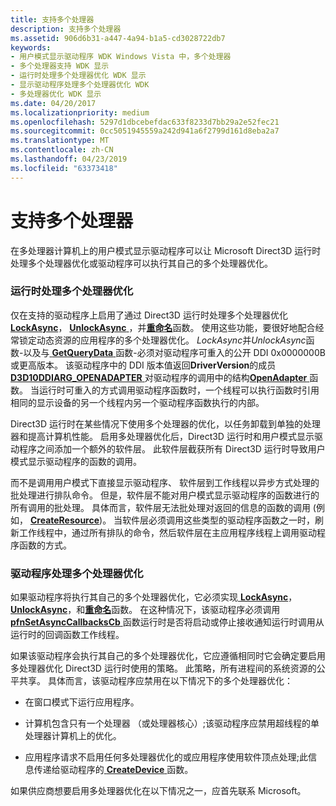 ```yaml
---
title: 支持多个处理器
description: 支持多个处理器
ms.assetid: 906d6b31-a447-4a94-b1a5-cd3028722db7
keywords:
- 用户模式显示驱动程序 WDK Windows Vista 中，多个处理器
- 多个处理器支持 WDK 显示
- 运行时处理多个处理器优化 WDK 显示
- 显示驱动程序处理多个处理器优化 WDK
- 多处理器优化 WDK 显示
ms.date: 04/20/2017
ms.localizationpriority: medium
ms.openlocfilehash: 5297d1dbcebefdac633f8233d7bb29a2e52fec21
ms.sourcegitcommit: 0cc5051945559a242d941a6f2799d161d8eba2a7
ms.translationtype: MT
ms.contentlocale: zh-CN
ms.lasthandoff: 04/23/2019
ms.locfileid: "63373418"
---
```

# <a name="supporting-multiple-processors"></a>支持多个处理器


在多处理器计算机上的用户模式显示驱动程序可以让 Microsoft Direct3D 运行时处理多个处理器优化或驱动程序可以执行其自己的多个处理器优化。

### <a name="span-idruntime-handledmultiple-processoroptimizationsspanspan-idruntime-handledmultiple-processoroptimizationsspanspan-idruntime-handledmultiple-processoroptimizationsspanruntime-handled-multiple-processor-optimizations"></a><span id="Runtime-Handled_Multiple-Processor_Optimizations"></span><span id="runtime-handled_multiple-processor_optimizations"></span><span id="RUNTIME-HANDLED_MULTIPLE-PROCESSOR_OPTIMIZATIONS"></span>运行时处理多个处理器优化

仅在支持的驱动程序上启用了通过 Direct3D 运行时处理多个处理器优化[ **LockAsync**](https://msdn.microsoft.com/library/windows/hardware/ff568214)， [ **UnlockAsync** ](https://msdn.microsoft.com/library/windows/hardware/ff570105)，并[**重命名**](https://msdn.microsoft.com/library/windows/hardware/ff569245)函数。 使用这些功能，要很好地配合经常锁定动态资源的应用程序的多个处理器优化。 *LockAsync*并*UnlockAsync*函数-以及与[ **GetQueryData** ](https://msdn.microsoft.com/library/windows/hardware/ff566803)函数-必须对驱动程序可重入的公开 DDI 0x0000000B 或更高版本。 该驱动程序中的 DDI 版本值返回**DriverVersion**的成员[ **D3D10DDIARG\_OPENADAPTER** ](https://msdn.microsoft.com/library/windows/hardware/ff541724)对驱动程序的调用中的结构[**OpenAdapter** ](https://msdn.microsoft.com/library/windows/hardware/ff568601)函数。 当运行时可重入的方式调用驱动程序函数时，一个线程可以执行函数时引用相同的显示设备的另一个线程内另一个驱动程序函数执行的内部。

Direct3D 运行时在某些情况下使用多个处理器的优化，以任务卸载到单独的处理器和提高计算机性能。 启用多处理器优化后，Direct3D 运行时和用户模式显示驱动程序之间添加一个额外的软件层。 此软件层截获所有 Direct3D 运行时导致用户模式显示驱动程序的函数的调用。

而不是调用用户模式下直接显示驱动程序、 软件层到工作线程以异步方式处理的批处理进行排队命令。 但是，软件层不能对用户模式显示驱动程序的函数进行的所有调用的批处理。 具体而言，软件层无法批处理对返回的信息的函数的调用 (例如， [ **CreateResource**](https://msdn.microsoft.com/library/windows/hardware/ff540688))。 当软件层必须调用这些类型的驱动程序函数之一时，刷新工作线程中，通过所有排队的命令，然后软件层在主应用程序线程上调用驱动程序函数的方式。

### <a name="span-iddriver-handledmultiple-processoroptimizationsspanspan-iddriver-handledmultiple-processoroptimizationsspanspan-iddriver-handledmultiple-processoroptimizationsspandriver-handled-multiple-processor-optimizations"></a><span id="Driver-Handled_Multiple-Processor_Optimizations"></span><span id="driver-handled_multiple-processor_optimizations"></span><span id="DRIVER-HANDLED_MULTIPLE-PROCESSOR_OPTIMIZATIONS"></span>驱动程序处理多个处理器优化

如果驱动程序将执行其自己的多个处理器优化，它必须实现[ **LockAsync**](https://msdn.microsoft.com/library/windows/hardware/ff568214)， [ **UnlockAsync**](https://msdn.microsoft.com/library/windows/hardware/ff570105)，和[**重命名**](https://msdn.microsoft.com/library/windows/hardware/ff569245)函数。 在这种情况下，该驱动程序必须调用[ **pfnSetAsyncCallbacksCb** ](https://msdn.microsoft.com/library/windows/hardware/ff568924)函数运行时是否将启动或停止接收通知运行时调用从运行时的回调函数工作线程。

如果该驱动程序会执行其自己的多个处理器优化，它应遵循相同时它会确定要启用多处理器优化 Direct3D 运行时使用的策略。 此策略，所有进程间的系统资源的公平共享。 具体而言，该驱动程序应禁用在以下情况下的多个处理器优化：

-   在窗口模式下运行应用程序。

-   计算机包含只有一个处理器 （或处理器核心）;该驱动程序应禁用超线程的单处理器计算机上的优化。

-   应用程序请求不启用任何多处理器优化的或应用程序使用软件顶点处理;此信息传递给驱动程序的[ **CreateDevice** ](https://msdn.microsoft.com/library/windows/hardware/ff540634)函数。

如果供应商想要启用多处理器优化在以下情况之一，应首先联系 Microsoft。

 

 





